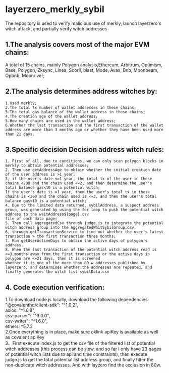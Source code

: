 # layerzero_merkly_sybil  
The repository is used to verify malicious use of merkly, launch layerzero's witch attack, and partially verify witch addresses  
  
## 1.The analysis covers most of the major EVM chains:   
A total of 15 chains, mainly Polygon analysis,Ethereum, Arbitrum, Optimism, Base, Polygon, Zksync, Linea, Scorll, blast, Mode, Avax, Bnb, Moonbeam, Opbnb, Moonriver;  
  
## 2.The analysis determines address witches by:  
    1.Used merkly;  
    2.The total tx number of wallet addresses in these chains;  
    3.The total gas balance of the wallet address in these chains;  
    4.The creation age of the wallet address;  
    5.How many chains are used in the wallet address;  
    6.Whether the last transaction and the first transaction of the wallet address are more than 3 months ago or whether they have been used more than 21 days.  
      
## 3.Specific decision Decision address witch rules:  
    1. First of all, due to conditions, we can only scan polygon blocks in merkly to obtain potential addresses;  
    2. Then use getAddressAge to obtain whether the initial creation date of the user address is >1 year;  
    3, if the user's date <=1 year, the total tx of the user in these chains <200 and the chain used <=2, and then determine the user's total balance gas<10 is a potential witch;   
    If the user's date is >1 year, then the user's total tx in these chains is <300 and the chain used is <=3, and then the user's total balance gas<10 is a potential witch;  
    4. Due to the limited data returned, sybilAddress, a suspect address group, was generated by using the for loop to push the potential witch address to the waitAddress${page}.csv   
    file of each data page;  
    5. Then call aggregatedCsv through judge.js to integrate the potential witch address group into the AggregatedWaitSybilGroup.csv;  
    6, through getTransactionService to find out whether the user's latest transaction > the first transaction three months;  
    7. Run getUserActiveDays to obtain the active days of polygon's address.  
    8. When the last transaction of the potential witch address read is <=3 months away from the first transaction or the active days in polygon are <=21 days, then it is screened  
    whether it is one of the more than 80 w addresses published by layerzero, and determines whether the addresses are repeated, and finally generates the witch list sybilData.csv
    
## 4.  Code execution verification:  
  1.To download node.js locally, download the following dependencies:  
"@covalenthq/client-sdk": "^1.0.2",  
axios: "^1.6.8",  
csv-parser": "^3.0.0",  
csv-writer": "^1.6.0",  
ethers: ^5.7.2  
  2.Once everything is in place, make sure oklink apiKey is available as well as covalent apiKey  
  3、First execute index.js to get the csv file of the filtered list of potential witch addresses (this process can be slow, and so far I only have 23 pages of potential witch lists due to api and time constraints), then execute judge.js to get the total potential list address group, and finally filter the non-duplicate witch addresses. And with layzero find the exclusion in 80w.  
